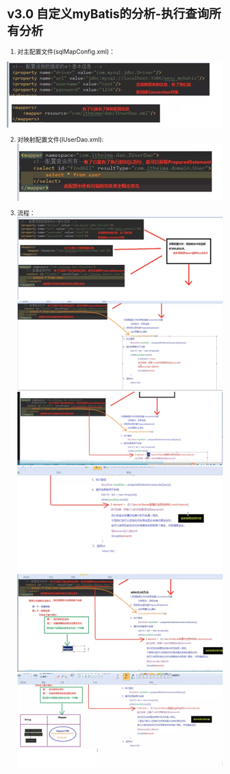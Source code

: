 # v3.0 自定义myBatis的分析-执行查询所有分析

1. 对主配置文件(sqlMapConfig.xml)：

![](img/1.jpg)



2. 对映射配置文件(IUserDao.xml):
![](img/2.jpg)

3. 流程：
![](img/3.jpg)
![](img/4.jpg)
![](img/5.jpg)
![](img/6.jpg)
![](img/7.jpg)
![](img/8.jpg)